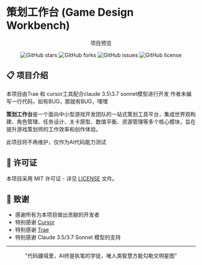 # 策划工作台 (Game Design Workbench)



<div align="center">项目预览
  
  ![GitHub stars](https://img.shields.io/github/stars/yourusername/game-design-workbench?style=social)
  ![GitHub forks](https://img.shields.io/github/forks/yourusername/game-design-workbench?style=social)
  ![GitHub issues](https://img.shields.io/github/issues/yourusername/game-design-workbench)
  ![GitHub license](https://img.shields.io/github/license/yourusername/game-design-workbench)
  
</div>

## 📋 项目介绍
本项目由Trae 和 cursor工具配合claude 3.5\3.7 sonnet模型进行开发
作者未编写一行代码，如有BUG，那就有BUG，嘿嘿

**策划工作台**是一个面向中小型游戏开发团队的一站式策划工具平台，集成世界观构建、角色管理、任务设计、关卡原型、数值平衡、资源管理等多个核心模块，旨在提升游戏策划师的工作效率和创作体验。

此项目将不再维护，仅作为AI代码能力测试

## 📄 许可证

本项目采用 MIT 许可证 - 详见 [LICENSE](LICENSE) 文件。

## 🙏 致谢

- 感谢所有为本项目做出贡献的开发者
- 特别感谢 [Cursor](https://cursor.sh/)
- 特别感谢 [Trae](https://www.trae.ai/)
- 特别感谢 Claude 3.5/3.7 Sonnet 模型的支持
---

<p align="center">
  "代码疆域里，AI终是执笔的学徒，唯人类智慧方能勾勒文明星图"
</p>

